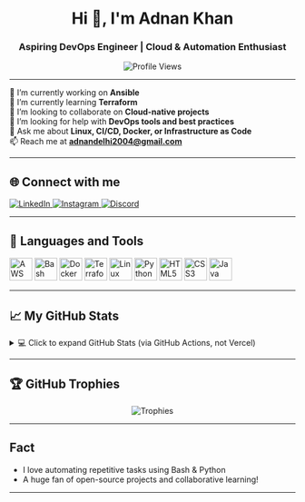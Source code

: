 <h1 align="center">Hi 👋, I'm Adnan Khan</h1>
<h3 align="center"> Aspiring DevOps Engineer | Cloud & Automation Enthusiast </h3>

<p align="center">
  <img src="https://komarev.com/ghpvc/?username=addico786&label=Profile%20views&color=blueviolet&style=flat" alt="Profile Views" />
</p>

---

🔭 I’m currently working on **Ansible**  
🌱 I’m currently learning **Terraform**  
👯 I’m looking to collaborate on **Cloud-native projects**  
🤝 I’m looking for help with **DevOps tools and best practices**  
💬 Ask me about **Linux, CI/CD, Docker, or Infrastructure as Code**  
📫 Reach me at **adnandelhi2004@gmail.com**

---

## 🌐 Connect with me
<p align="left">
  <a href="https://www.linkedin.com/in/adnan-khan-afridi-46595129a/" target="_blank">
    <img src="https://img.shields.io/badge/LinkedIn-Connect-blue?logo=linkedin" alt="LinkedIn"/>
  </a>
  <a href="https://instagram.com/adnan_khan_afridi4" target="_blank">
    <img src="https://img.shields.io/badge/Instagram-Follow-critical?logo=instagram" alt="Instagram"/>
  </a>
  <a href="https://discord.gg/938715066151346196" target="_blank">
    <img src="https://img.shields.io/badge/Discord-Kurunin4-5865F2?logo=discord" alt="Discord"/>
  </a>
</p>

---

## 🧰 Languages and Tools

<p align="left">
  <img src="https://cdn.jsdelivr.net/gh/devicons/devicon/icons/amazonwebservices/amazonwebservices-original.svg" alt="AWS" width="40" />
  <img src="https://cdn.jsdelivr.net/gh/devicons/devicon/icons/bash/bash-original.svg" alt="Bash" width="40" />
  <img src="https://cdn.jsdelivr.net/gh/devicons/devicon/icons/docker/docker-original.svg" alt="Docker" width="40" />
  <img src="https://cdn.jsdelivr.net/gh/devicons/devicon/icons/terraform/terraform-original.svg" alt="Terraform" width="40" />
  <img src="https://cdn.jsdelivr.net/gh/devicons/devicon/icons/linux/linux-original.svg" alt="Linux" width="40" />
  <img src="https://cdn.jsdelivr.net/gh/devicons/devicon/icons/python/python-original.svg" alt="Python" width="40" />
  <img src="https://cdn.jsdelivr.net/gh/devicons/devicon/icons/html5/html5-original.svg" alt="HTML5" width="40" />
  <img src="https://cdn.jsdelivr.net/gh/devicons/devicon/icons/css3/css3-original.svg" alt="CSS3" width="40" />
  <img src="https://cdn.jsdelivr.net/gh/devicons/devicon/icons/java/java-original.svg" alt="Java" width="40" />
</p>

---

## 📈 My GitHub Stats

<details>
  <summary>💻 Click to expand GitHub Stats (via GitHub Actions, not Vercel)</summary>

  <p align="center">
    <img src="https://github-readme-stats-eight-theta.vercel.app/api/top-langs/?username=addico786&layout=compact&langs_count=10&theme=tokyonight&hide_border=true" alt="Top Languages" />
    <br />
    <img src="https://github-readme-stats-eight-theta.vercel.app/api?username=addico786&show_icons=true&include_all_commits=true&count_private=true&theme=tokyonight&hide_border=true" alt="GitHub Stats" />
    <br />
    <img src="https://github-readme-streak-stats.herokuapp.com/?user=addico786&theme=tokyonight&hide_border=true" alt="GitHub Streak" />
  </p>
</details>

---

## 🏆 GitHub Trophies

<p align="center">
  <img src="https://github-profile-trophy.vercel.app/?username=addico786&theme=monokai&column=7&margin-w=10&no-frame=true" alt="Trophies" />
</p>

---

## Fact

- I love automating repetitive tasks using Bash & Python  
- A huge fan of open-source projects and collaborative learning!

---

